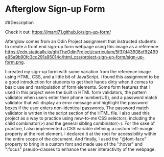 # Afterglow Sign-up Form
##Description

Check it out: https://jmarti71.github.io/sign-up-form/

Afterglow comes from an Odin Project assignment that instructed students to create a front end sign-up form webpage using this image as a reference: https://cdn.statically.io/gh/TheOdinProject/curriculum/5f37d43908ef92499e95a9b90fc3cc291a95014c/html_css/project-sign-up-form/sign-up-form.png.

I created my sign-up form with some variation from the reference image using HTML, CSS, and a little bit of JavaScript. I found this assignment to be a good introduction for students to get their hands dirty when it comes to basic use and manipulation of form elements. Some form features that I used in this project were the built in HTML form validators, the pattern validator when users enter their phone number(US), and a password match validator that will display an error message and highlight the password boxes if the user enters non-identical passwords. The password match validator is written in the script section of the HTML file. I also used this project as a way to practice using new-to-me CSS selectors, including the child combinator(>) and the general sibling combinator(~). For the sake of practice, I also implemented a CSS variable defining a custom left-margin property at the root element. I declared it at the root for accessibility within the entire scope of the document. And finally, I used the "@font-face" property to bring in a custom font and made use of the ":hover" and ":focus" pseudo-classes to enhance the user interactivity of the webpage.